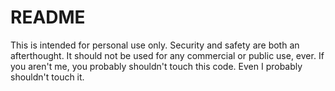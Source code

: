 # README

This is intended for personal use only. Security and safety are both an afterthought. It should not be used for any commercial or public use, ever. If you aren't me, you probably shouldn't touch this code. Even I probably shouldn't touch it.
